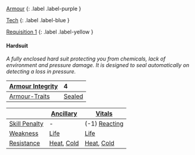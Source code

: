 
[Armour](Game/Armour-List)
{: .label .label-purple }

[Tech](Game/Tech)
{: .label .label-blue }

[Requisition 1](Game/Deployment#Requisition)
{: .label .label-yellow }

#### Hardsuit
*A fully enclosed hard suit protecting you from chemicals, lack of environment and pressure damage. It is designed to seal automatically on detecting a loss in pressure.*

| [Armour Integrity](Game/Core/Armour#Armour%20Integrity) | 4 |
| :---- | :---- |
| [Armour-Traits](Game/Core/Armour-Traits) | [Sealed](Game/Core/Blocks/Sealed) |

|                                                            | [Ancillary](Game/Core/Injury#Ancillary)                      | [Vitals](Game/Core/Injury#Vitals)                            |
| ---------------------------------------------------------- | ------------------------------------------------------------ | ------------------------------------------------------------ |
| [Skill Penalty](Game/Core/Armour#Skill%20Penalty)          | -                                                            | (-1) [Reacting](Game/Core/Reacting)                       |
| [Weakness](Game/Core/Armour#Weakness%20and%20Resistance)   | [Life](Game/Core/Injury#Life)                                | [Life](Game/Core/Injury#Life)                                |
| [Resistance](Game/Core/Armour#Weakness%20and%20Resistance) | [Heat](Game/Core/Injury#Heat), [Cold](Game/Core/Injury#Cold) | [Heat](Game/Core/Injury#Heat), [Cold](Game/Core/Injury#Cold) |

